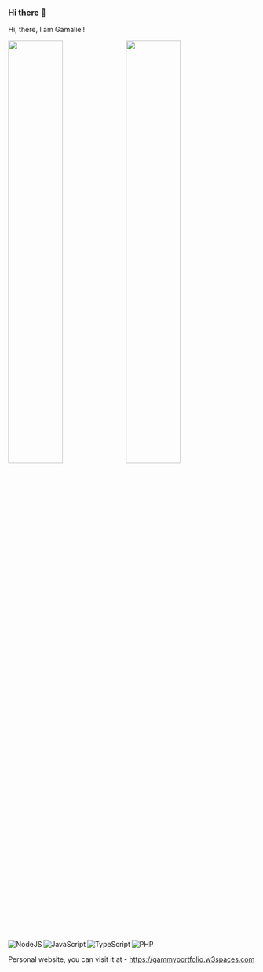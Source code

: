 ### Hi there 👋

<!--
**gam077/gam077** is a ✨ _special_ ✨ repository because its `README.md` (this file) appears on your GitHub profile.

Here are some ideas to get you started:

- 🔭 I’m currently working on ...
- 🌱 I’m currently learning ...
- 👯 I’m looking to collaborate on ...
- 🤔 I’m looking for help with ...
- 💬 Ask me about ...
- 📫 How to reach me: ...
- 😄 Pronouns: ...
- ⚡ Fun fact: ...
-->



Hi, there, l am Gamaliel! 

<img align="left" width="47%" src="https://github-readme-stats.vercel.app/api?username=gam077&show_icons=true&theme=radical" />

<img align="left" width="47%" src="https://github-readme-stats.vercel.app/api/top-langs/?username=gam077&layout=compact" />

<img align="left" alt="NodeJS" src="https://img.shields.io/badge/node.js-6DA55F?style=for-the-badge&logo=node.js&logoColor=white" />

<img align="left" alt="JavaScript" src= "https://img.shields.io/badge/javascript-%23323330.svg?style=for-the-badge&logo=javascript&logoColor=%23F7DF1E" />

<img align="left" alt="TypeScript" src= "https://img.shields.io/badge/typescript-%23007ACC.svg?style=for-the-badge&logo=typescript&logoColor=white" />

<img alt="PHP" src= "https://img.shields.io/badge/php-%23777BB4.svg?style=for-the-badge&logo=php&logoColor=white" />


Personal website, you can visit it at   - https://gammyportfolio.w3spaces.com

